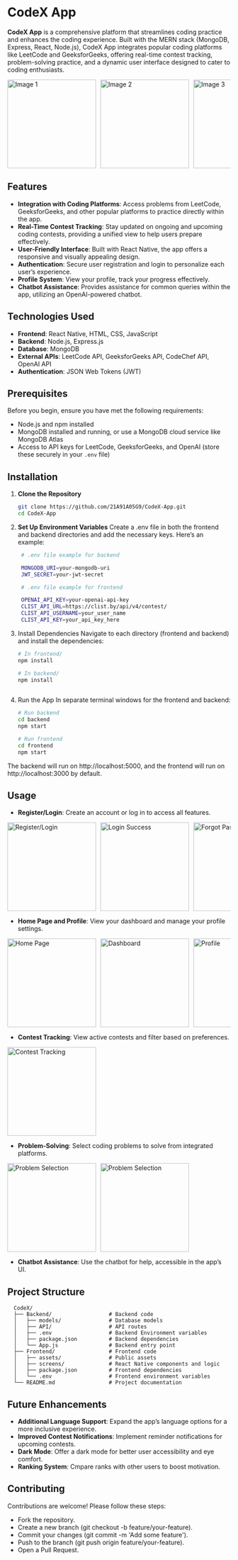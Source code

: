 # CodeX App

**CodeX App** is a comprehensive platform that streamlines coding practice and enhances the coding experience. Built with the MERN stack (MongoDB, Express, React, Node.js), CodeX App integrates popular coding platforms like LeetCode and GeeksforGeeks, offering real-time contest tracking, problem-solving practice, and a dynamic user interface designed to cater to coding enthusiasts.  

<div style="display: flex; overflow-x: auto;">
    <img src="https://github.com/user-attachments/assets/af1ad116-756d-4587-a363-91ec0d5355e1" alt="Image 1" width="200" height="auto" style="margin-right: 10px;" />
    <img src="https://github.com/user-attachments/assets/e718e429-1622-4053-83b2-9235555a2192" alt="Image 2" width="200" height="auto" style="margin-right: 10px;" />
    <img src="https://github.com/user-attachments/assets/21265bd8-d9f3-4171-83da-a74932ca0e7e" alt="Image 3" width="200" height="auto" />
</div>


## Features

- **Integration with Coding Platforms**: Access problems from LeetCode, GeeksforGeeks, and other popular platforms to practice directly within the app.
- **Real-Time Contest Tracking**: Stay updated on ongoing and upcoming coding contests, providing a unified view to help users prepare effectively.
- **User-Friendly Interface**: Built with React Native, the app offers a responsive and visually appealing design.
- **Authentication**: Secure user registration and login to personalize each user’s experience.
- **Profile System**: View your profile, track your progress effectively.
- **Chatbot Assistance**: Provides assistance for common queries within the app, utilizing an OpenAI-powered chatbot.


## Technologies Used

- **Frontend**: React Native, HTML, CSS, JavaScript
- **Backend**: Node.js, Express.js
- **Database**: MongoDB
- **External APIs**: LeetCode API, GeeksforGeeks API, CodeChef API, OpenAI API
- **Authentication**: JSON Web Tokens (JWT)


## Prerequisites

Before you begin, ensure you have met the following requirements:

- Node.js and npm installed
- MongoDB installed and running, or use a MongoDB cloud service like MongoDB Atlas
- Access to API keys for LeetCode, GeeksforGeeks, and OpenAI (store these securely in your `.env` file)


## Installation

1. **Clone the Repository**

   ```bash
   git clone https://github.com/21A91A05G9/CodeX-App.git
   cd CodeX-App

2. **Set Up Environment Variables**
Create a .env file in both the frontend and backend directories and add the necessary keys. Here’s an example:
   ```bash
    # .env file example for backend

    MONGODB_URI=your-mongodb-uri
    JWT_SECRET=your-jwt-secret

    # .env file example for frontend

    OPENAI_API_KEY=your-openai-api-key
    CLIST_API_URL=https://clist.by/api/v4/contest/
    CLIST_API_USERNAME=your_user_name
    CLIST_API_KEY=your_api_key_here
   
3. Install Dependencies
Navigate to each directory (frontend and backend) and install the dependencies:
    ```bash
    # In frontend/
    npm install

    # In backend/
    npm install
  
4. Run the App
In separate terminal windows for the frontend and backend:

    ```bash
    # Run backend
    cd backend
    npm start

    # Run frontend
    cd frontend
    npm start
    
The backend will run on http://localhost:5000, and the frontend will run on http://localhost:3000 by default.



## Usage

- **Register/Login**: Create an account or log in to access all features.

<div style="display: flex; overflow-x: auto;">
    <img src="https://github.com/user-attachments/assets/9835ccc3-32d2-4e22-88f7-096f6d32f3ff" alt="Register/Login" width="200" height="auto" style="margin-right: 10px;" />
    <img src="https://github.com/user-attachments/assets/50bb43dd-ad7d-42c5-9f5f-8023f6213c6b" alt="Login Success" width="200" height="auto" style="margin-right: 10px;" />
    <img src="https://github.com/user-attachments/assets/974581a6-7f2b-4629-b569-19afef84f4d2" alt="Forgot Password" width="200" height="auto" />
</div>

- **Home Page and Profile**: View your dashboard and manage your profile settings.

<div style="display: flex; overflow-x: auto;">
    <img src="https://github.com/user-attachments/assets/badf1070-57db-45e3-8459-4c868c3c6cc1" alt="Home Page" width="200" height="auto" style="margin-right: 10px;" />
    <img src="https://github.com/user-attachments/assets/90dea2a9-b0a2-46e7-9dc8-25105886087b" alt="Dashboard" width="200" height="auto" style="margin-right: 10px;" />
    <img src="https://github.com/user-attachments/assets/9c241259-3b71-4d5d-8766-b05662b73d0f" alt="Profile" width="200" height="auto" style="margin-right: 10px;" />
    <img src="https://github.com/user-attachments/assets/e08faa31-2024-4b0b-9fc2-659994fb5ffe" alt="Edit Profile" width="200" height="auto" />
</div>

- **Contest Tracking**: View active contests and filter based on preferences.

<div style="display: flex; overflow-x: auto;">
    <img src="https://github.com/user-attachments/assets/e00727b8-4f9d-4841-8a28-5a10faecb4b0" alt="Contest Tracking" width="200" height="auto" />
</div>

- **Problem-Solving**: Select coding problems to solve from integrated platforms.

<div style="display: flex; overflow-x: auto;">
    <img src="https://github.com/user-attachments/assets/a3767fbd-bc4d-443a-a8cf-e39a7e28a656" alt="Problem Selection" width="200" height="auto" style="margin-right: 10px;" />
    <img src="https://github.com/user-attachments/assets/53c91aee-1328-4409-b05f-fec75dc5fb79" alt="Problem Selection" width="200" height="auto" />
</div>


- **Chatbot Assistance**: Use the chatbot for help, accessible in the app’s UI.


## Project Structure
      CodeX/
      ├── Backend/                  # Backend code
      │   ├── models/               # Database models
      │   ├── API/                  # API routes
      │   ├── .env                  # Backend Environment variables
      │   ├── package.json          # Backend dependencies
      │   └── App.js                # Backend entry point
      ├── Frontend/                 # Frontend code
      │   ├── assets/               # Public assets
      │   ├── screens/              # React Native components and logic
      │   ├── package.json          # Frontend dependencies
      │   └── .env                  # Frontend environment variables
      └── README.md                 # Project documentation


## Future Enhancements

- **Additional Language Support**: Expand the app’s language options for a more inclusive experience.
- **Improved Contest Notifications**: Implement reminder notifications for upcoming contests.
- **Dark Mode**: Offer a dark mode for better user accessibility and eye comfort.
- **Ranking System**: Cmpare ranks with other users to boost motivation.



## Contributing
Contributions are welcome! Please follow these steps:

- Fork the repository.
- Create a new branch (git checkout -b feature/your-feature).
- Commit your changes (git commit -m 'Add some feature').
- Push to the branch (git push origin feature/your-feature).
- Open a Pull Request.

